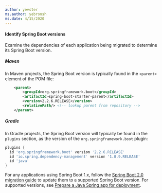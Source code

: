 ```yaml
---
author: yevster
ms.author: yebronsh
ms.date: 4/15/2020
---
```


#### Identify Spring Boot versions

Examine the dependencies of each application being migrated to determine its Spring Boot version. 

##### Maven

In Maven projects, the Spring Boot version is typically found in the `<parent>` element of the POM file:

```xml
    <parent>
        <groupId>org.springframework.boot</groupId>
        <artifactId>spring-boot-starter-parent</artifactId>
        <version>2.2.6.RELEASE</version>
        <relativePath/> <!-- lookup parent from repository -->
    </parent>
```

##### Gradle

In Gradle projects, the Spring Boot version will typically be found in the `plugins` section, as the version of the `org.springframework.boot` plugin:

```gradle
plugins {
  id 'org.springframework.boot' version '2.2.6.RELEASE'
  id 'io.spring.dependency-management' version '1.0.9.RELEASE'
  id 'java'
}
```

For any applications using Spring Boot 1.x, follow the [Spring Boot 2.0 migration guide](https://github.com/spring-projects/spring-boot/wiki/Spring-Boot-2.0-Migration-Guide) to update them to a supported Spring Boot version. For supported versions, see [Prepare a Java Spring app for deployment](/azure/spring-cloud/spring-cloud-tutorial-prepare-app-deployment#spring-boot-and-spring-cloud-versions).

